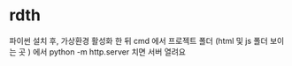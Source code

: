 # rdth
파이썬 설치 후, 가상환경 활성화 한 뒤
cmd 에서 프로젝트 폴더 (html 및 js 폴더 보이는 곳 ) 에서
python -m http.server 치면 서버 열려요
